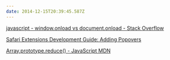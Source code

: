 ```yaml
---
date: 2014-12-15T20:39:45.587Z
---
```

[javascript - window.onload vs document.onload - Stack Overflow](http://stackoverflow.com/questions/588040/window-onload-vs-document-onload)

[Safari Extensions Development Guide: Adding Popovers](https://developer.apple.com/library/safari/documentation/Tools/Conceptual/SafariExtensionGuide/AddingPopovers/AddingPopovers.html#//apple_ref/doc/uid/TP40009977-CH21-SW1)

[Array.prototype.reduce() - JavaScript MDN](https://developer.mozilla.org/en/docs/Web/JavaScript/Reference/Global_Objects/Array/reduce)

